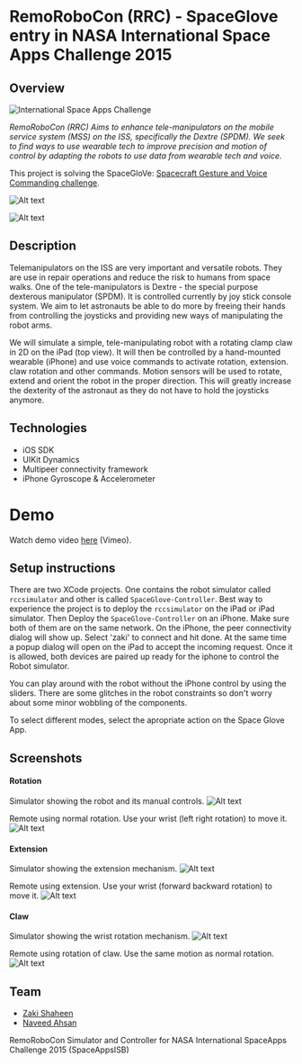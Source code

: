# RemoRoboCon (RRC) - SpaceGlove entry in NASA International Space Apps Challenge 2015
## Overview
![International Space Apps Challenge](https://github.com/zakishaheen/spaceappsisb-rcc/raw/master/logo.png)

*RemoRoboCon (RRC) Aims to enhance tele-manipulators on the mobile service system (MSS) on the ISS, specifically the Dextre (SPDM). We seek to find ways to use wearable tech to improve precision and motion of control by adapting the robots to use data from wearable tech and voice.* 

This project is solving the SpaceGloVe: [Spacecraft Gesture and Voice Commanding challenge](https://2015.spaceappschallenge.org/challenge/spaceglove-spacecraft-gesture-and-voice-commanding/).


![Alt text](https://github.com/zakishaheen/spaceappsisb-rcc/raw/master/d1.jpg)

![Alt text](https://github.com/zakishaheen/spaceappsisb-rcc/raw/master/d2.jpg)

## Description
Telemanipulators on the ISS are very important and versatile robots. They are use in repair operations and reduce the risk to humans from space walks. One of the tele-manipulators is Dextre - the special purpose dexterous manipulator (SPDM). It is controlled currently by joy stick console system. We aim to let astronauts be able to do more by freeing their hands from controlling the joysticks and providing new ways of manipulating the robot arms.

We will simulate a simple, tele-manipulating robot with a rotating clamp claw in 2D on the iPad (top view). It will then be controlled by a hand-mounted wearable (iPhone) and use voice commands to activate rotation, extension. claw rotation and other commands. Motion sensors will be used to rotate, extend and orient the robot in the proper direction. This will greatly increase the dexterity of the astronaut as they do not have to hold the joysticks anymore.

## Technologies 
- iOS SDK
- UIKit Dynamics
- Multipeer connectivity framework
- iPhone Gyroscope & Accelerometer 

# Demo

Watch demo video [here](https://vimeo.com/124734540) (Vimeo). 

## Setup instructions
There are two XCode projects. One contains the robot simulator called `rccsimulator` and other is called `SpaceGlove-Controller`. Best way to experience the project is to deploy the `rccsimulator` on the iPad or iPad simulator. Then Deploy the `SpaceGlove-Controller` on an iPhone. Make sure both of them are on the same network. On the iPhone, the peer connectivity dialog will show up. Select 'zaki' to connect and hit done. At the same time a popup dialog will open on the iPad to accept the incoming request. Once it is allowed, both devices are paired up ready for the iphone to control the Robot simulator.

You can play around with the robot without the iPhone control by using the sliders. There are some glitches in the robot constraints so don't worry about some minor wobbling of the components. 

To select different modes, select the apropriate action on the Space Glove App.

## Screenshots

#### Rotation
Simulator showing the robot and its manual controls.
![Alt text](https://github.com/zakishaheen/spaceappsisb-rcc/raw/master/s1.png)

Remote using normal rotation. Use your wrist (left right rotation) to move it.
![Alt text](https://github.com/zakishaheen/spaceappsisb-rcc/raw/master/r1.png)

#### Extension 
Simulator showing the extension mechanism.
![Alt text](https://github.com/zakishaheen/spaceappsisb-rcc/raw/master/s2.png)

Remote using extension. Use your wrist (forward backward rotation) to move it.
![Alt text](https://github.com/zakishaheen/spaceappsisb-rcc/raw/master/r2.png)

#### Claw
Simulator showing the wrist rotation mechanism.
![Alt text](https://github.com/zakishaheen/spaceappsisb-rcc/raw/master/s3.png)

Remote using rotation of claw. Use the same motion as normal rotation.
![Alt text](https://github.com/zakishaheen/spaceappsisb-rcc/raw/master/r3.png)



## Team
- [Zaki Shaheen](https://twitter.com/meetZaki)
- [Naveed Ahsan](https://pk.linkedin.com/in/aahsanali)



RemoRoboCon Simulator and Controller for NASA International SpaceApps Challenge 2015 (SpaceAppsISB)




